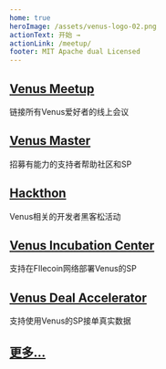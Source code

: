 ```yaml
---
home: true
heroImage: /assets/venus-logo-02.png
actionText: 开始 →
actionLink: /meetup/
footer: MIT Apache dual Licensed 
---
```


<div class="features">
  <div class="feature">
    <a href="/meetup"><h2>Venus Meetup</h2></a>
    <p>链接所有Venus爱好者的线上会议</p>
  </div>
  <div class="feature">
    <a href="/master"><h2>Venus Master</h2></a>
    <p>招募有能力的支持者帮助社区和SP</p>
  </div>
  
  <div class="feature">
    <a href="/hackathon"><h2>Hackthon</h2></a>
    <p>Venus相关的开发者黑客松活动</p>
  </div>

  <div class="feature">
    <a href="/incubation"><h2>Venus Incubation Center</h2></a>
    <p>支持在FIlecoin网络部署Venus的SP</p>
  </div>

  <div class="feature">
    <a href="/accelerator"><h2>Venus Deal Accelerator</h2></a>
    <p>支持使用Venus的SP接单真实数据</p>
  </div>
  
   <div class="feature">
    <a href="/contact"><h2>更多...</h2></a>
  </div>
</div>
